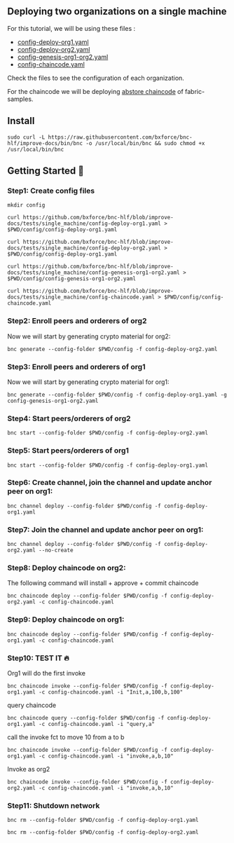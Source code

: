 ## Deploying two organizations on a single machine

For this tutorial, we will be using these files :

* [config-deploy-org1.yaml](https://github.com/bxforce/bnc-hlf/blob/improve-docs/tests/single_machine/two-orgs/config-deploy-org1.yaml)
* [config-deploy-org2.yaml](https://github.com/bxforce/bnc-hlf/blob/improve-docs/tests/single_machine/two-orgs/config-deploy-org2.yaml)
* [config-genesis-org1-org2.yaml](https://github.com/bxforce/bnc-hlf/blob/improve-docs/tests/single_machine/two-orgs/config-genesis-org1-org2.yaml)
* [config-chaincode.yaml](https://github.com/bxforce/bnc-hlf/blob/improve-docs/tests/single_machine/two-orgs/config-chaincode.yaml)

Check the files to see the configuration of each organization.

For the chaincode we will be deploying [abstore chaincode](https://github.com/hyperledger/fabric-samples/tree/main/chaincode/abstore) of fabric-samples.

## Install

````aidl
sudo curl -L https://raw.githubusercontent.com/bxforce/bnc-hlf/improve-docs/bin/bnc -o /usr/local/bin/bnc && sudo chmod +x /usr/local/bin/bnc
````

## Getting Started :rocket:

### Step1: Create config files

````aidl
mkdir config
````

````aidl
curl https://github.com/bxforce/bnc-hlf/blob/improve-docs/tests/single_machine/config-deploy-org1.yaml > $PWD/config/config-deploy-org1.yaml
````

````aidl
curl https://github.com/bxforce/bnc-hlf/blob/improve-docs/tests/single_machine/config-deploy-org2.yaml > $PWD/config/config-deploy-org1.yaml
````

````aidl
curl https://github.com/bxforce/bnc-hlf/blob/improve-docs/tests/single_machine/config-genesis-org1-org2.yaml > $PWD/config/config-genesis-org1-org2.yaml
````

````aidl
curl https://github.com/bxforce/bnc-hlf/blob/improve-docs/tests/single_machine/config-chaincode.yaml > $PWD/config/config-chaincode.yaml
````

### Step2: Enroll peers and orderers of org2


Now we will start by generating crypto material for org2:

````aidl
bnc generate --config-folder $PWD/config -f config-deploy-org2.yaml 
````

### Step3: Enroll peers and orderers of org1

Now we will start by generating crypto material for org1:

````aidl
bnc generate --config-folder $PWD/config -f config-deploy-org1.yaml -g config-genesis-org1-org2.yaml
````

### Step4: Start peers/orderers of org2

````aidl
bnc start --config-folder $PWD/config -f config-deploy-org2.yaml
````

### Step5: Start peers/orderers of org1

````aidl
bnc start --config-folder $PWD/config -f config-deploy-org1.yaml
````

### Step6: Create channel, join the channel and update anchor peer on org1:

````aidl
bnc channel deploy --config-folder $PWD/config -f config-deploy-org1.yaml 
````

### Step7: Join the channel and update anchor peer on org1:

````aidl
bnc channel deploy --config-folder $PWD/config -f config-deploy-org2.yaml --no-create
````

### Step8: Deploy chaincode on org2:

The following command will install + approve + commit chaincode

````aidl
bnc chaincode deploy --config-folder $PWD/config -f config-deploy-org2.yaml -c config-chaincode.yaml
````

### Step9: Deploy chaincode on org1:

````aidl
bnc chaincode deploy --config-folder $PWD/config -f config-deploy-org1.yaml -c config-chaincode.yaml
````

### Step10: TEST IT :fire:

Org1 will do the first invoke

 ````shell script
bnc chaincode invoke --config-folder $PWD/config -f config-deploy-org1.yaml -c config-chaincode.yaml -i "Init,a,100,b,100"
````

query chaincode 

 ````shell script
bnc chaincode query --config-folder $PWD/config -f config-deploy-org1.yaml -c config-chaincode.yaml -i "query,a"
````

call the invoke fct to move 10 from a to b

 ````shell script
bnc chaincode invoke --config-folder $PWD/config -f config-deploy-org1.yaml -c config-chaincode.yaml -i "invoke,a,b,10"
````
Invoke as org2

 ````shell script
bnc chaincode invoke --config-folder $PWD/config -f config-deploy-org2.yaml -c config-chaincode.yaml -i "invoke,a,b,10"
````

### Step11: Shutdown network

 ````shell script
bnc rm --config-folder $PWD/config -f config-deploy-org1.yaml
````

 ````shell script
bnc rm --config-folder $PWD/config -f config-deploy-org2.yaml
````